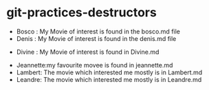 # git-practices-destructors

- Bosco : My Movie of interest is found in the bosco.md file
- Denis : My Movie of interest is found in the denis.md file

* Divine : My Movie of interest is found in Divine.md

- Jeannette:my favourite movee is found in jeannette.md
- Lambert: The movie which interested me mostly is in Lambert.md
- Leandre: The movie which interested me mostly is in Leandre.md

